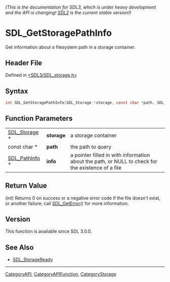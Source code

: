 ###### (This is the documentation for SDL3, which is under heavy development and the API is changing! [SDL2](https://wiki.libsdl.org/SDL2/) is the current stable version!)
# SDL_GetStoragePathInfo

Get information about a filesystem path in a storage container.

## Header File

Defined in [<SDL3/SDL_storage.h>](https://github.com/libsdl-org/SDL/blob/main/include/SDL3/SDL_storage.h)

## Syntax

```c
int SDL_GetStoragePathInfo(SDL_Storage *storage, const char *path, SDL_PathInfo *info);
```

## Function Parameters

|                                |             |                                                                                                   |
| ------------------------------ | ----------- | ------------------------------------------------------------------------------------------------- |
| [SDL_Storage](SDL_Storage) *   | **storage** | a storage container                                                                               |
| const char *                   | **path**    | the path to query                                                                                 |
| [SDL_PathInfo](SDL_PathInfo) * | **info**    | a pointer filled in with information about the path, or NULL to check for the existence of a file |

## Return Value

(int) Returns 0 on success or a negative error code if the file doesn't
exist, or another failure; call [SDL_GetError](SDL_GetError)() for more
information.

## Version

This function is available since SDL 3.0.0.

## See Also

- [SDL_StorageReady](SDL_StorageReady)

----
[CategoryAPI](CategoryAPI), [CategoryAPIFunction](CategoryAPIFunction), [CategoryStorage](CategoryStorage)

